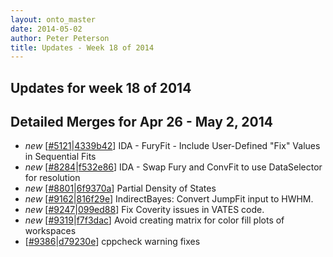 ```yaml
---
layout: onto_master
date: 2014-05-02
author: Peter Peterson
title: Updates - Week 18 of 2014
---
```

Updates for week 18 of 2014
---------------------------

Detailed Merges for Apr 26 - May 2, 2014
----------------------------------------
* *new* \[[#5121](http://trac.mantidproject.org/mantid/ticket/5121)\|[4339b42](https://github.com/mantidproject/mantid/commit/4339b4232a6d45f297bca0df0fa250073d1e16d5)\] IDA - FuryFit -  Include User-Defined "Fix" Values in Sequential Fits
* *new* \[[#8284](http://trac.mantidproject.org/mantid/ticket/8284)\|[f532e86](https://github.com/mantidproject/mantid/commit/f532e86771edeaee8523ce86bc2b792ad497ae95)\] IDA - Swap Fury and ConvFit to use DataSelector for resolution
* *new* \[[#8801](http://trac.mantidproject.org/mantid/ticket/8801)\|[6f9370a](https://github.com/mantidproject/mantid/commit/6f9370a646cf8576721307fab01c3e8d7b0def5c)\] Partial Density of States
* *new* \[[#9162](http://trac.mantidproject.org/mantid/ticket/9162)\|[816f29e](https://github.com/mantidproject/mantid/commit/816f29e9b332694c663987907618ace7f9a6dda1)\] IndirectBayes: Convert JumpFit input to HWHM.
* *new* \[[#9247](http://trac.mantidproject.org/mantid/ticket/9247)\|[099ed88](https://github.com/mantidproject/mantid/commit/099ed882ca11033af6ee3c97b726c267a9a8b2cc)\] Fix Coverity issues in VATES code.
* *new* \[[#9319](http://trac.mantidproject.org/mantid/ticket/9319)\|[f7f3dac](https://github.com/mantidproject/mantid/commit/f7f3dacf82fa5940ba1cd81cc8c4f4f694a0b430)\] Avoid creating matrix for color fill plots of workspaces
* \[[#9386](http://trac.mantidproject.org/mantid/ticket/9386)\|[d79230e](https://github.com/mantidproject/mantid/commit/d79230e3e43ae7e79cc75f7ffe12c032f7234e48)\] cppcheck warning fixes
